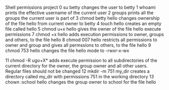 Shell permissions project
0 su betty changes the user to betty
1 whoami prints the effective username of the current user
2 groups prints all the groups the current user is part of
3 chmod betty hello changes ownership of the file hello from current owner to betty
4 touch hello creates an empty file called hello
5 chmod u+x hello gives the owner of the file hello execute permissions
7 chmod +x hello adds execution permissions to owner, groups and others, to the file hello
8 chmod 007 hello restricts all permissions to owner and group and gives all permssions to others, to the file hello
9 chmod 753 hello changes the file hello mode to -rwxr-x-wx

11 chmod -R ugo+X* adds execute permission to all subdirectories of the current directory for the owner, 
   the group owner and all other users. Regular files should not be changed
12 mkdir -m 751 my_dir creates a directory called my_dir with permissions 751 in the working directory
13 chown :school hello changes the group owner to school for the file hello


